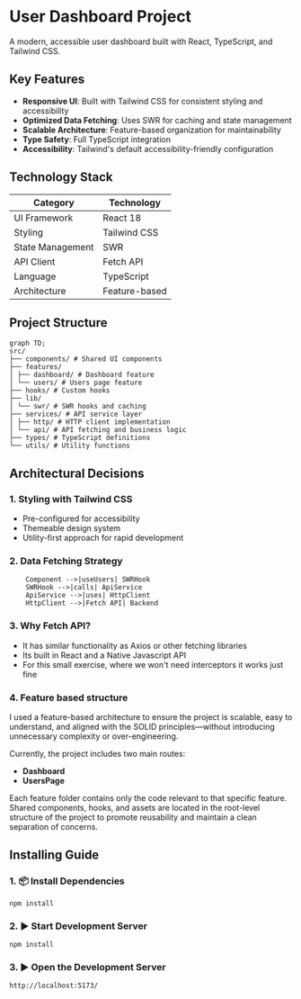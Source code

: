 # User Dashboard Project

A modern, accessible user dashboard built with React, TypeScript, and Tailwind CSS.

## Key Features

- **Responsive UI**: Built with Tailwind CSS for consistent styling and accessibility
- **Optimized Data Fetching**: Uses SWR for caching and state management
- **Scalable Architecture**: Feature-based organization for maintainability
- **Type Safety**: Full TypeScript integration
- **Accessibility**: Tailwind's default accessibility-friendly configuration

## Technology Stack

| Category         | Technology             |
|------------------|------------------------|
| UI Framework     | React 18               |
| Styling          | Tailwind CSS           |
| State Management | SWR                    |
| API Client       | Fetch API              |
| Language         | TypeScript             |
| Architecture     | Feature-based          |

## Project Structure
```mermaid
graph TD;
src/
├── components/ # Shared UI components
├── features/
│ ├── dashboard/ # Dashboard feature
│ └── users/ # Users page feature
├── hooks/ # Custom hooks
├── lib/
│ └── swr/ # SWR hooks and caching
├── services/ # API service layer
│ ├── http/ # HTTP client implementation
│ └── api/ # API fetching and business logic
├── types/ # TypeScript definitions
└── utils/ # Utility functions
```

## Architectural Decisions

### 1. Styling with Tailwind CSS
- Pre-configured for accessibility
- Themeable design system
- Utility-first approach for rapid development

### 2. Data Fetching Strategy
```mermaid
    Component -->|useUsers| SWRHook
    SWRHook -->|calls| ApiService
    ApiService -->|uses| HttpClient
    HttpClient -->|Fetch API| Backend
```
### 3. Why Fetch API?
- It has similar functionality as Axios or other fetching libraries
- Its built in React and a Native Javascript API
- For this small exercise, where we won't need interceptors it works just fine

### 4. Feature based structure
I used a feature-based architecture to ensure the project is scalable, easy to understand, and aligned with the SOLID principles—without introducing unnecessary complexity or over-engineering.

Currently, the project includes two main routes:
- **Dashboard**
- **UsersPage**

Each feature folder contains only the code relevant to that specific feature. Shared components, hooks, and assets are located in the root-level structure of the project to promote reusability and maintain a clean separation of concerns.

## Installing Guide

### 1. 📦 Install Dependencies
```mermaid
npm install
```

### 2. ▶️ Start Development Server
```mermaid
npm install
```

### 3. ▶️ Open the Development Server
```mermaid
http://localhost:5173/
```